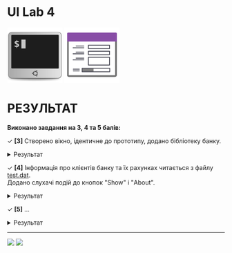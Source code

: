 # UI Lab 4
![](terminal-icon.png)
![](gui-icon.png)

# РЕЗУЛЬТАТ
**Виконано завдання на 3, 4 та 5 балів:**

✓ **[3]** Створено вікно, ідентичне до прототипу, додано бібліотеку банку.
<details>
  <summary>Результат</summary>
	<img src="https://github.com/ppc-ntu-khpi/34-gui-lab2-coldbeatz/blob/master/Screenshot_1.png">
</details>

✓ **[4]** Інформація про клієнтів банку та їх рахунках читається з файлу <a href="https://github.com/ppc-ntu-khpi/34-gui-lab2-coldbeatz/blob/master/test.dat">test.dat</a>.<br>
Додано слухачі подій до кнопок "Show" і "About".
<details>
  <summary>Результат</summary>
	<img src="https://github.com/ppc-ntu-khpi/34-gui-lab2-coldbeatz/blob/master/Screenshot_2.png">
  <img src="https://github.com/ppc-ntu-khpi/34-gui-lab2-coldbeatz/blob/master/Screenshot_3.png">
  <img src="https://github.com/ppc-ntu-khpi/34-gui-lab2-coldbeatz/blob/master/Screenshot_5.png">
</details>

✓ **[5]** ...
<details>
  <summary>Результат</summary>
	<img src="https://github.com/ppc-ntu-khpi/34-gui-lab2-coldbeatz/blob/master/Screenshot_4.png">
</details>

---

![](https://img.shields.io/badge/Made%20with-JAVA-red.svg)
![](https://img.shields.io/badge/Made%20at-PPC%20NTU%20%22KhPI%22-blue.svg) 
